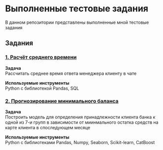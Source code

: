 # Выполненные тестовые задания

В данном репозитории представлены выполненные мной тестовые задания

## Задания

### [1. Расчёт среднего времени](https://github.com/Chap88/test_tasks/tree/main/1.%20Расчёт%20среднего%20времени)
**Задача**<br>
Рассчитать среднее время ответа менеджера клиенту в чате

**Используемые инструменты**<br>
Python с библиотекой Pandas, SQL

### [2. Прогнозирование минимального баланса](https://github.com/Chap88/test_tasks/tree/main/2.%20Прогноз%20минимального%20баланса)
**Задача**<br>
Построить модель для определения принадлежности клиента банка к одной из 7-и групп в зависимости от миинмального остатка средств на карте клиента в споследующем месяце

**Используемые инструменты**<br>
Python с библиотеками Pandas, Numpy, Seaborn, Scikit-learn, CatBoost


